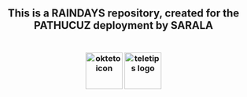 <h2 align="center">
    <br>
    This is a RAINDAYS repository, created for the PATHUCUZ deployment by SARALA
</h2>

<h3 align="center">
    <br>
    <img src="./resources/okteto.png" alt="okteto icon" width="75"> <img src="./resources/teletips.png" alt="teletips logo" width="75">
</h3>

